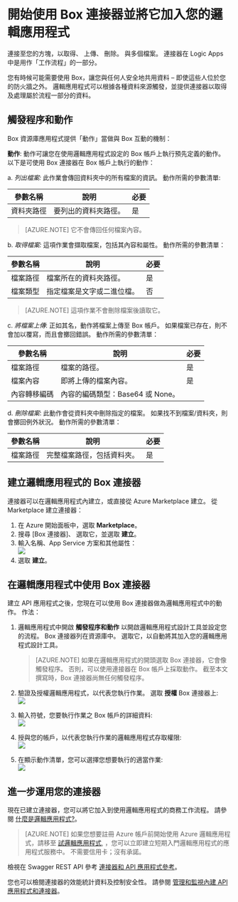 <properties
   pageTitle="在 Logic Apps 中使用 Box 連接器 | Microsoft Azure App Service"
   description="如何建立並設定 Box 連接器或 API 應用程式，並在 Azure App Service 的邏輯應用程式中使用它"
   services="app-service\logic"
   documentationCenter=".net,nodejs,java"
   authors="rajeshramabathiran"
   manager="dwrede"
   editor=""/>

<tags
   ms.service="app-service-logic"
   ms.devlang="multiple"
   ms.topic="article"
   ms.tgt_pltfrm="na"
   ms.workload="integration"
   ms.date="11/11/2015"
   ms.author="rajram"/>

# 開始使用 Box 連接器並將它加入您的邏輯應用程式 
連接至您的方塊，以取得、 上傳、 刪除。 與多個檔案。 連接器在 Logic Apps 中是用作「工作流程」的一部分。 

您有時候可能需要使用 Box，讓您與任何人安全地共用資料 – 即使這些人位於您的防火牆之外。 邏輯應用程式可以根據各種資料來源觸發，並提供連接器以取得及處理屬於流程一部分的資料。


## 觸發程序和動作
Box 資源庫應用程式提供「動作」當做與 Box 互動的機制：

**動作**: 動作可讓您在使用邏輯應用程式設定的 Box 帳戶上執行預先定義的動作。 以下是可使用 Box 連接器在 Box 帳戶上執行的動作：

a. *列出檔案:* 此作業會傳回資料夾中的所有檔案的資訊。 動作所需的參數清單:  

參數名稱 | 說明 | 必要
--- | --- | ---
資料夾路徑 | 要列出的資料夾路徑。 | 是

> [AZURE.NOTE] 它不會傳回任何檔案內容。

b. *取得檔案:* 這項作業會擷取檔案，包括其內容和屬性。 動作所需的參數清單：

參數名稱 | 說明 | 必要
--- | --- | ---
檔案路徑 | 檔案所在的資料夾路徑。 | 是
檔案類型 | 指定檔案是文字或二進位檔。 | 否

> [AZURE.NOTE] 這項作業不會刪除檔案後讀取它。


c. *將檔案上傳*: 正如其名，動作將檔案上傳至 Box 帳戶。 如果檔案已存在，則不會加以覆寫，而且會擲回錯誤。 動作所需的參數清單：

參數名稱 | 說明 | 必要
--- | --- | ---
檔案路徑 | 檔案的路徑。 | 是
檔案內容 | 即將上傳的檔案內容。 | 是
內容轉移編碼 | 內容的編碼類型：Base64 或 None。 | 

d. *刪除檔案*: 此動作會從資料夾中刪除指定的檔案。 如果找不到檔案/資料夾，則會擲回例外狀況。 動作所需的參數清單：

參數名稱 | 說明 | 必要
--- | --- | ---
檔案路徑 | 完整檔案路徑，包括資料夾。 | 是


## 建立邏輯應用程式的 Box 連接器

連接器可以在邏輯應用程式內建立，或直接從 Azure Marketplace 建立。 從 Marketplace 建立連接器：  

1. 在 Azure 開始面板中，選取 **Marketplace**。
2. 搜尋 [Box 連接器]、 選取它，並選取 **建立**。
3. 輸入名稱、App Service 方案和其他屬性：  
    ![][1]
4. 選取 **建立**。


## 在邏輯應用程式中使用 Box 連接器

建立 API 應用程式之後，您現在可以使用 Box 連接器做為邏輯應用程式中的動作。 作法：

1. 邏輯應用程式中開啟 **觸發程序和動作** 以開啟邏輯應用程式設計工具並設定您的流程。 Box 連接器列在資源庫中。 選取它，以自動將其加入您的邏輯應用程式設計工具。

    > [AZURE.NOTE] 如果在邏輯應用程式的開頭選取 Box 連接器，它會像觸發程序。 否則，可以使用連接器在 Box 帳戶上採取動作。 截至本文撰寫時，Box 連接器尚無任何觸發程序。

2. 驗證及授權邏輯應用程式，以代表您執行作業。 選取 **授權** Box 連接器上:  
    ![][2]

3. 輸入符號，您要執行作業之 Box 帳戶的詳細資料:  
    ![][3]

4. 授與您的帳戶，以代表您執行作業的邏輯應用程式存取權限:  
    ![][4]

5. 在顯示動作清單，您可以選擇您想要執行的適當作業:  
    ![][5]

## 進一步運用您的連接器
現在已建立連接器，您可以將它加入到使用邏輯應用程式的商務工作流程。 請參閱 [什麼是邏輯應用程式?](app-service-logic-what-are-logic-apps.md)。

>[AZURE.NOTE] 如果您想要註冊 Azure 帳戶前開始使用 Azure 邏輯應用程式，請移至 [試邏輯應用程式](https://tryappservice.azure.com/?appservice=logic), ，您可以立即建立短期入門邏輯應用程式的應用程式服務中。 不需要信用卡；沒有承諾。

檢視在 Swagger REST API 參考 [連接器和 API 應用程式參考](http://go.microsoft.com/fwlink/p/?LinkId=529766)。

您也可以檢閱連接器的效能統計資料及控制安全性。 請參閱 [管理和監視內建 API 應用程式和連接器](app-service-logic-monitor-your-connectors.md)。

<!--Image references-->
[1]: ./media/app-service-logic-connector-box/image_0.jpg
[2]: ./media/app-service-logic-connector-box/image_1.jpg
[3]: ./media/app-service-logic-connector-box/image_2.jpg
[4]: ./media/app-service-logic-connector-box/image_3.jpg
[5]: ./media/app-service-logic-connector-box/image_4.jpg

